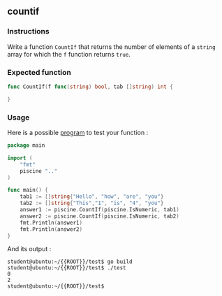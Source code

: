 ## countif

### Instructions

Write a function `CountIf` that returns the number of elements of a `string` array for which the `f` function returns `true`.

### Expected function

```go
func CountIf(f func(string) bool, tab []string) int {

}
```

### Usage

Here is a possible [program](TODO-LINK) to test your function :

```go
package main

import (
	"fmt"
	piscine ".."
)

func main() {
	tab1 := []string{"Hello", "how", "are", "you"}
	tab2 := []string{"This","1", "is", "4", "you"}
	answer1 := piscine.CountIf(piscine.IsNumeric, tab1)
	answer2 := piscine.CountIf(piscine.IsNumeric, tab2)
	fmt.Println(answer1)
	fmt.Println(answer2)
}
```

And its output :

```console
student@ubuntu:~/{{ROOT}}/test$ go build
student@ubuntu:~/{{ROOT}}/test$ ./test
0
2
student@ubuntu:~/{{ROOT}}/test$
```
